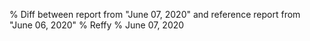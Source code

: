 % Diff between report from "June 07, 2020" and reference report from "June 06, 2020"
% Reffy
% June 07, 2020

